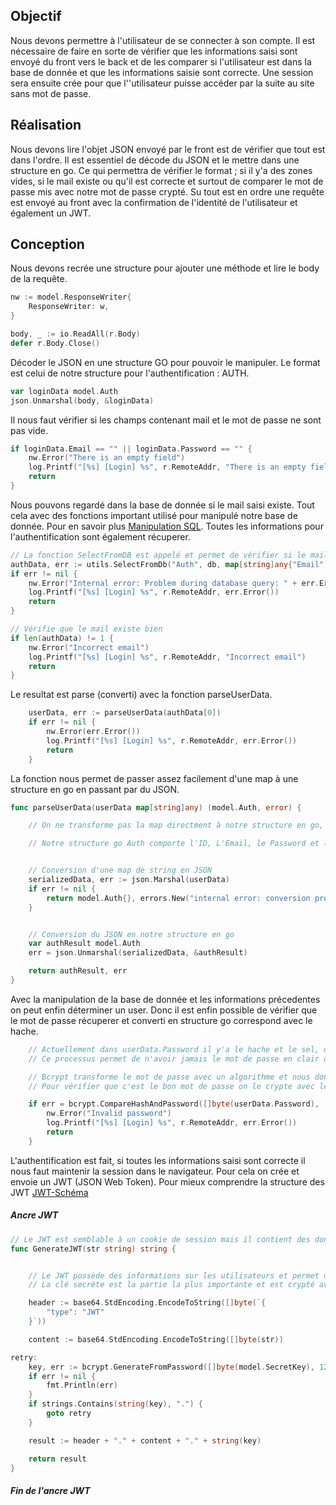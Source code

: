 ## Objectif

Nous devons permettre à l'utilisateur de se connecter à son compte. Il est nécessaire de faire en sorte de vérifier que les informations saisi sont envoyé du front vers le back et de les comparer si l'utilisateur est dans la base de donnée et que les informations saisie sont correcte.  Une session sera ensuite crée pour que l''utilisateur puisse accéder par la suite au site sans mot de passe. 


## Réalisation

Nous devons lire l'objet JSON envoyé par le front est de vérifier que tout est dans l'ordre.
Il est essentiel de décode du JSON et le mettre dans une structure en go. Ce qui permettra de vérifier le format ; si il y'a des zones vides, si le mail existe ou qu'il est correcte et surtout de comparer le mot de passe mis avec notre mot de passe crypté.
Su tout est en ordre une requête est envoyé au front avec la confirmation de l'identité de l'utilisateur et également un JWT.


## Conception 

Nous devons recrée une structure pour ajouter une méthode et lire le body de la requête.
```go
nw := model.ResponseWriter{
	ResponseWriter: w,
}

body, _ := io.ReadAll(r.Body)
defer r.Body.Close()
```

Décoder le JSON en une structure GO pour pouvoir le manipuler. Le format est celui de notre structure pour l'authentification : AUTH.
```go
var loginData model.Auth
json.Unmarshal(body, &loginData)
```

Il nous faut vérifier si les champs contenant mail et le mot de passe ne sont pas vide. 
```go
if loginData.Email == "" || loginData.Password == "" {
	nw.Error("There is an empty field")
	log.Printf("[%s] [Login] %s", r.RemoteAddr, "There is an empty field")
	return
}
```

Nous pouvons regardé dans la base de donnée si le mail saisi existe. Tout cela avec des fonctions important utilisé pour manipulé notre base de donnée. Pour en savoir plus [Manipulation SQL](./register.md#ancre-select).
Toutes les informations pour l'authentification sont également récuperer.
```go
// La fonction SelectFromDB est appelé et permet de vérifier si le mail est présent 
authData, err := utils.SelectFromDb("Auth", db, map[string]any{"Email": loginData.Email})
if err != nil {
	nw.Error("Internal error: Problem during database query: " + err.Error())
	log.Printf("[%s] [Login] %s", r.RemoteAddr, err.Error())
	return
}

// Vérifie que le mail existe bien
if len(authData) != 1 {
	nw.Error("Incorrect email")
	log.Printf("[%s] [Login] %s", r.RemoteAddr, "Incorrect email")
	return
}
```
Le resultat est parse (converti) avec la fonction parseUserData.
```go
	userData, err := parseUserData(authData[0])
	if err != nil {
		nw.Error(err.Error())
		log.Printf("[%s] [Login] %s", r.RemoteAddr, err.Error())
		return
	}
```

La fonction nous permet de passer assez facilement d'une map à une structure en go en passant par du JSON. 

```go
func parseUserData(userData map[string]any) (model.Auth, error) {

    // On ne transforme pas la map directment à notre structure en go, itiliser json.Marshal et json.Unmarshal est une approche standard qui facilite le processus.

    // Notre structure go Auth comporte l'ID, L'Email, le Password et le ConfirmPassword.


    // Conversion d'une map de string en JSON
	serializedData, err := json.Marshal(userData)
	if err != nil {
		return model.Auth{}, errors.New("internal error: conversion problem")
	}


    // Conversion du JSON en notre structure en go
	var authResult model.Auth
	err = json.Unmarshal(serializedData, &authResult)

	return authResult, err
}
```


Avec la manipulation de la base de donnée et les informations précedentes on peut enfin déterminer un user. Donc il est enfin possible de vérifier que le mot de passe récuperer et converti en structure go correspond avec le hache.
```go
    // Actuellement dans userData.Password il y'a le hache et le sel, qui nous permette de comparer le mot de passe saisi qui se trouve dasn loginData.Password
    // Ce processus permet de n'avoir jamais le mot de passe en clair dans la base de donnée et uniquement le hache et le sel

    // Bcrypt transforme le mot de passe avec un algorithme et nous donne un hache (mot de passe crypté) et un sel. Le sel assure l'alétoire dans l'algorithme et empeche que deux mot de passe identiques ont le meme hache
    // Pour vérifier que c'est le bon mot de passe on le crypte avec le meme algotithme et le meme sel, si le hache est identique c'est que c'est le bon mot de passe

	if err = bcrypt.CompareHashAndPassword([]byte(userData.Password), []byte(loginData.Password)); err != nil {
		nw.Error("Invalid password")
		log.Printf("[%s] [Login] %s", r.RemoteAddr, err.Error())
		return
	}
```

L'authentification est fait, si toutes les informations saisi sont correcte il nous faut maintenir la session dans le navigateur. Pour cela on crée et envoie un JWT (JSON Web Token). Pour mieux comprendre la structure des JWT [JWT-Schéma](./images/JWT.png)


##### Ancre JWT
```go
// Le JWT est semblable à un cookie de session mais il contient des donnée
func GenerateJWT(str string) string {


    // Le JWT possède des informations sur les utilisateurs et permet de garder une session ouverte elle possède des informations utilisateurs et une clé secrète unique à l'application.
    // La clé secrète est la partie la plus importante et est crypté avec un facteur de difficulté de 12 qui est rapide et sécuriser. Le cout maximum est de 31 mais cela prends trop de temps. Le cout actuel est le plus adapté pour notre cas.

	header := base64.StdEncoding.EncodeToString([]byte(`{
		"type": "JWT"
	}`))

	content := base64.StdEncoding.EncodeToString([]byte(str))

retry:
	key, err := bcrypt.GenerateFromPassword([]byte(model.SecretKey), 12)
	if err != nil {
		fmt.Println(err)
	}
	if strings.Contains(string(key), ".") {
		goto retry
	}

	result := header + "." + content + "." + string(key)

	return result
}
```
##### Fin de l'ancre JWT
